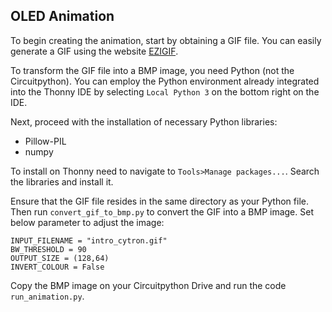 ## OLED Animation  
To begin creating the animation, start by obtaining a GIF file. You can easily generate a GIF using the website [EZIGIF](https://ezgif.com/maker).  

To transform the GIF file into a BMP image, you need Python (not the Circuitpython). You can employ the Python environment already integrated into the Thonny IDE by selecting ``Local Python 3`` on the bottom right on the IDE.

Next, proceed with the installation of necessary Python libraries:  
- Pillow-PIL
- numpy

To install on Thonny need to navigate to ``Tools>Manage packages...``. Search the libraries and install it.

Ensure that the GIF file resides in the same directory as your Python file. Then run ``convert_gif_to_bmp.py`` to convert the GIF into a BMP image.
Set below parameter to adjust the image:
```
INPUT_FILENAME = "intro_cytron.gif"
BW_THRESHOLD = 90
OUTPUT_SIZE = (128,64)
INVERT_COLOUR = False
```

Copy the BMP image on your Circuitpython Drive and run the code ``run_animation.py``.
